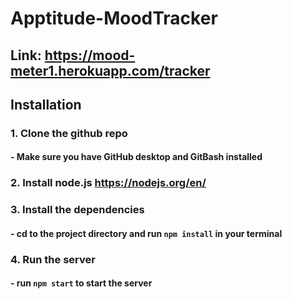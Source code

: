 # Apptitude-MoodTracker

## Link: https://mood-meter1.herokuapp.com/tracker

## Installation
### 1. Clone the github repo
  #### - Make sure you have GitHub desktop and GitBash installed
  
### 2. Install node.js https://nodejs.org/en/

### 3. Install the dependencies
  #### - cd to the project directory and run ```npm install``` in your terminal

### 4. Run the server
  #### - run ```npm start``` to start the server

